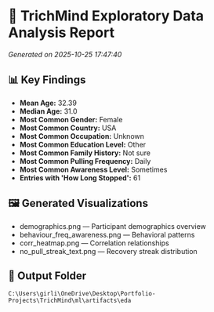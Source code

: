 # 🧠 TrichMind Exploratory Data Analysis Report
_Generated on 2025-10-25 17:47:40_

## 📊 Key Findings

- **Mean Age:** 32.39
- **Median Age:** 31.0
- **Most Common Gender:** Female
- **Most Common Country:** USA
- **Most Common Occupation:** Unknown
- **Most Common Education Level:** Other
- **Most Common Family History:** Not sure
- **Most Common Pulling Frequency:** Daily
- **Most Common Awareness Level:** Sometimes
- **Entries with 'How Long Stopped':** 61

## 🖼️ Generated Visualizations
- demographics.png — Participant demographics overview
- behaviour_freq_awareness.png — Behavioral patterns
- corr_heatmap.png — Correlation relationships
- no_pull_streak_text.png — Recovery streak distribution

## 📁 Output Folder
`C:\Users\girli\OneDrive\Desktop\Portfolio-Projects\TrichMind\ml\artifacts\eda`

